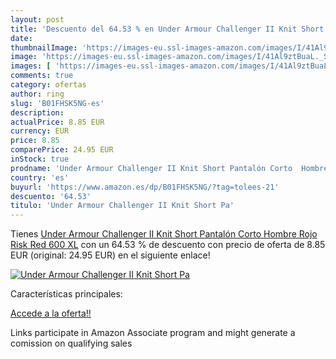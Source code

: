 ```yaml
---
layout: post
title: 'Descuento del 64.53 % en Under Armour Challenger II Knit Short Pa'
date: 
thumbnailImage: 'https://images-eu.ssl-images-amazon.com/images/I/41Al9ztBuaL._SL200_.jpg'
image: 'https://images-eu.ssl-images-amazon.com/images/I/41Al9ztBuaL._SL200_.jpg'
images: [ 'https://images-eu.ssl-images-amazon.com/images/I/41Al9ztBuaL._SL200_.jpg' ]
comments: true
category: ofertas
author: ring
slug: 'B01FHSK5NG-es'
description:
actualPrice: 8.85 EUR
currency: EUR
price: 8.85
comparePrice: 24.95 EUR
inStock: true
prodname: 'Under Armour Challenger II Knit Short Pantalón Corto  Hombre  Rojo  Risk Red 600   XL'
country: 'es'
buyurl: 'https://www.amazon.es/dp/B01FHSK5NG/?tag=tolees-21'
descuento: '64.53'
titulo: 'Under Armour Challenger II Knit Short Pa'
---
```


Tienes [Under Armour Challenger II Knit Short Pantalón Corto  Hombre  Rojo  Risk Red 600   XL](https://www.amazon.es/dp/B01FHSK5NG/?tag=tolees-21) con un 64.53 % de descuento con precio de oferta de 8.85 EUR (original: 24.95 EUR) en el siguiente enlace!

[![Under Armour Challenger II Knit Short Pa](https://images-eu.ssl-images-amazon.com/images/I/41Al9ztBuaL._SL200_.jpg)](https://www.amazon.es/dp/B01FHSK5NG/?tag=tolees-21)

Características principales:


[Accede a la oferta!!](https://www.amazon.es/dp/B01FHSK5NG/?tag=tolees-21)

Links participate in Amazon Associate program and might generate a comission on qualifying sales


